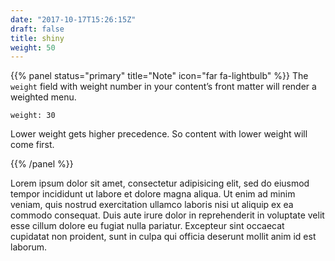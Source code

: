 ```yaml
---
date: "2017-10-17T15:26:15Z"
draft: false
title: shiny
weight: 50
---
```


{{% panel status="primary" title="Note" icon="far fa-lightbulb" %}}
The `weight` field with weight number in your content’s front matter will render a weighted menu.

```
weight: 30
```

Lower weight gets higher precedence. So content with lower weight will come first.

{{% /panel %}}

Lorem ipsum dolor sit amet, consectetur adipisicing elit, sed do eiusmod tempor incididunt ut labore et dolore magna aliqua. Ut enim ad minim veniam, quis nostrud exercitation ullamco laboris nisi ut aliquip ex ea commodo consequat. Duis aute irure dolor in reprehenderit in voluptate velit esse cillum dolore eu fugiat nulla pariatur. Excepteur sint occaecat cupidatat non proident, sunt in culpa qui officia deserunt mollit anim id est laborum.

